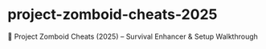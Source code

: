 # project-zomboid-cheats-2025
🧟 Project Zomboid Cheats (2025) – Survival Enhancer &amp; Setup Walkthrough
